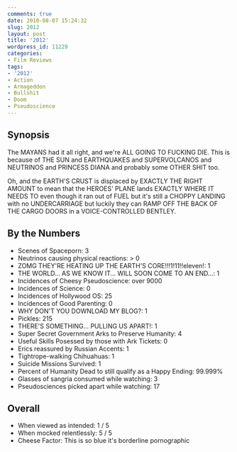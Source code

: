 ```yaml
---
comments: true
date: 2010-08-07 15:24:32
slug: 2012
layout: post
title: '2012'
wordpress_id: 11229
categories:
- Film Reviews
tags:
- '2012'
- Action
- Armageddon
- Bullshit
- Doom
- Pseudoscience
---
```


## Synopsis

The MAYANS had it all right, and we're ALL GOING TO FUCKING DIE.  This is because of THE SUN and EARTHQUAKES and SUPERVOLCANOS and NEUTRINOS and PRINCESS DIANA and probably some OTHER SHIT too.

Oh, and the EARTH'S CRUST is displaced by EXACTLY THE RIGHT AMOUNT to mean that the HEROES' PLANE lands EXACTLY WHERE IT NEEDS TO even though it ran out of FUEL but it's still a CHOPPY LANDING with no UNDERCARRIAGE but luckily they can RAMP OFF THE BACK OF THE CARGO DOORS in a VOICE-CONTROLLED BENTLEY.

## By the Numbers

  * Scenes of Spaceporn: 3
  * Neutrinos causing physical reactions: > 0
  * ZOMG THEY'RE HEATING UP THE EARTH'S CORE!!!1!11!!eleven!: 1
  * THE WORLD... AS WE KNOW IT... WILL SOON COME TO AN END...: 1
  * Incidences of Cheesy Pseudoscience: over 9000
  * Incidences of Science: 0
  * Incidences of Hollywood OS: 25
  * Incidences of Good Parenting: 0
  * WHY DON'T YOU DOWNLOAD MY BLOG?: 1
  * Pickles: 215
  * THERE'S SOMETHING... PULLING US APART!: 1
  * Super Secret Government Arks to Preserve Humanity: 4
  * Useful Skills Posessed by those with Ark Tickets: 0
  * Erics reassured by Russian Accents: 1
  * Tightrope-walking Chihuahuas: 1
  * Suicide Missions Survived: 1
  * Percent of Humanity Dead to still qualify as a Happy Ending: 99.999%
  * Glasses of sangria consumed while watching: 3
  * Pseudosciences picked apart while watching: 17

## Overall

  * When viewed as intended: 1 / 5
  * When mocked relentlessly: 5 / 5
  * Cheese Factor: This is so blue it's borderline pornographic
